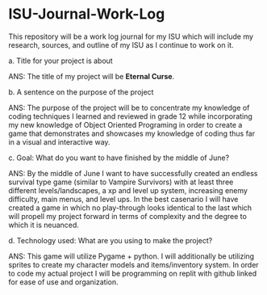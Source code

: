 # ISU-Journal-Work-Log
This repository will be a work log journal for my ISU which will include my research, sources, and outline of my ISU as I continue to work on it.

a. Title for your project is about

ANS: The title of my project will be __Eternal Curse__.

b. A sentence on the purpose of the project

ANS: The purpose of the project will be to concentrate my knowledge of coding techniques I learned and reviewed in grade 12 while incorporating my new knowledge of Object Oriented Programing in order to create a game that demonstrates and showcases my knowledge of coding thus far in a visual and interactive way.

c. Goal: What do you want to have finished by the middle of June?

ANS: By the middle of June I want to have successfully created an endless survival type game (similar to Vampire Survivors) with at least three different levels/landscapes, a xp and level up system, increasing enemy difficulty, main menus, and level ups. In the best casenario I will have created a game in which no play-through looks identical to the last which will propell my project forward in terms of complexity and the degree to which it is neuanced.


d. Technology used: What are you using to make the project?

ANS: This game will utilize Pygame + python. I will additionally be utilizing sprites to create my character models and items/inventory system. In order to code my actual project I will be programming on replit with github linked for ease of use and organization.
